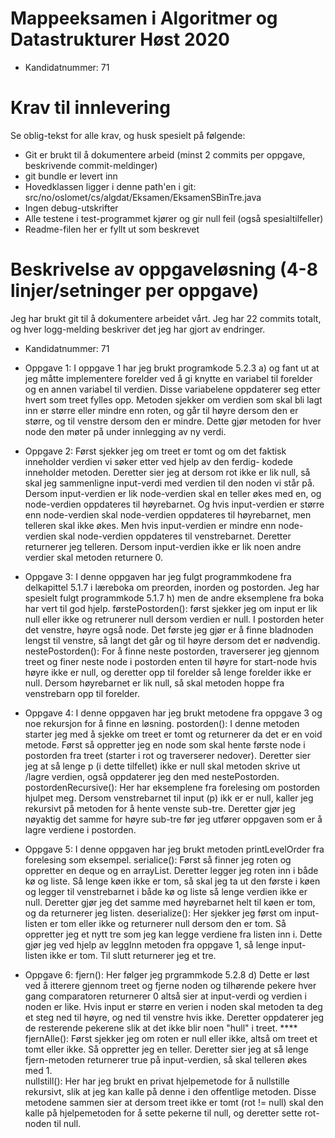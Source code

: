 # Mappeeksamen i Algoritmer og Datastrukturer Høst 2020

* Kandidatnummer: 71


# Krav til innlevering

Se oblig-tekst for alle krav, og husk spesielt på følgende:

* Git er brukt til å dokumentere arbeid (minst 2 commits per oppgave, beskrivende commit-meldinger)	
* git bundle er levert inn
* Hovedklassen ligger i denne path'en i git: src/no/oslomet/cs/algdat/Eksamen/EksamenSBinTre.java
* Ingen debug-utskrifter
* Alle testene i test-programmet kjører og gir null feil (også spesialtilfeller)
* Readme-filen her er fyllt ut som beskrevet


# Beskrivelse av oppgaveløsning (4-8 linjer/setninger per oppgave)

Jeg har brukt git til å dokumentere arbeidet vårt. Jeg har 22 commits totalt, og hver logg-melding beskriver det jeg har gjort av endringer.

* Kandidatnummer: 71

* Oppgave 1: I oppgave 1 har jeg brukt programkode 5.2.3 a) og fant ut at jeg måtte implementere forelder ved å gi knytte 
             en variabel til forelder og en annen variabel til verdien. Disse variabelene oppdaterer seg etter hvert som 
             treet fylles opp. Metoden sjekker om verdien som skal bli lagt inn er større eller mindre enn roten, og går til
             høyre dersom den er større, og til venstre dersom den er mindre. Dette gjør metoden for hver node den møter på
             under innlegging av ny verdi. 
             
* Oppgave 2: Først sjekker jeg om treet er tomt og om det faktisk inneholder verdien vi søker etter ved hjelp av den ferdig-
             kodede inneholder metoden. Deretter sier jeg at dersom rot ikke er lik null, så skal jeg sammenligne input-verdi
             med verdien til den noden vi står på. Dersom input-verdien er lik node-verdien skal en teller økes med en, og 
             node-verdien oppdateres til høyrebarnet. Og hvis input-verdien er større enn node-verdien skal node-verdien oppdateres
             til høyrebarnet, men telleren skal ikke økes. Men hvis input-verdien er mindre enn node-verdien skal node-verdien 
             oppdateres til venstrebarnet. Deretter returnerer jeg telleren. Dersom input-verdien ikke er lik noen andre verdier 
             skal metoden returnere 0. 
             
* Oppgave 3: I denne oppgaven har jeg fulgt programmkodene fra delkapittel 5.1.7 i læreboka om preorden, inorden og postorden. 
             Jeg har spesielt fulgt programmkode 5.1.7 h) men de andre eksemplene fra boka har vert til god hjelp.
             førstePostorden(): først sjekker jeg om input er lik null eller ikke og retrunerer null dersom verdien er null. 
                                I postorden heter det venstre, høyre også node. Det første jeg gjør er å finne bladnoden lengst
                                til venstre, så langt det går og til høyre dersom det er nødvendig. 
             nestePostorden(): For å finne neste postorden, traverserer jeg gjennom treet og finer neste node i postorden enten 
                               til høyre for start-node hvis høyre ikke er null, og deretter opp til forelder så lenge forelder ikke 
                               er null. Dersom høyrebarnet er lik null, så skal metoden hoppe fra venstrebarn opp til forelder.
                               
* Oppgave 4: I denne oppgaven har jeg brukt metodene fra oppgave 3 og noe rekursjon for å finne en løsning. 
             postorden(): I denne metoden starter jeg med å sjekke om treet er tomt og returnerer da det er en void metode. 
                          Først så oppretter jeg en node som skal hente første node i postorden fra treet (starter i rot og traverserer nedover).
                          Deretter sier jeg at så lenge p (i dette tilfellet) ikke er null skal metoden skrive ut /lagre verdien, også
                          oppdaterer jeg den med nestePostorden. 
             postordenRecursive(): Her har eksemplene fra forelesing om postorden hjulpet meg. Dersom venstrebarnet til input (p) ikk er 
                                   er null, kaller jeg rekursivt på metoden for å hente venste sub-tre. Deretter gjør jeg nøyaktig
                                   det samme for høyre sub-tre før jeg utfører oppgaven som er å lagre verdiene i postorden. 

* Oppgave 5: I denne oppgaven har jeg brukt metoden printLevelOrder fra forelesing som eksempel.
             serialice(): Først så finner jeg roten og oppretter en deque  og en arrayList. Deretter legger jeg roten inn i både kø og liste.
                          Så lenge køen ikke er tom, så skal jeg ta ut den første i køen og legger til venstrebarnet i både kø og liste så lenge
                          verdien ikke er null. Deretter gjør jeg det samme med høyrebarnet helt til køen er tom, og da returnerer jeg listen. 
             deserialize(): Her sjekker jeg først om input-listen er tom eller ikke og returnerer null dersom den er tom. 
                            Så oppretter jeg et nytt tre som jeg kan legge verdiene fra listen inn i. Dette gjør jeg ved hjelp av 
                            leggInn metoden fra oppgave 1, så lenge input-listen ikke er tom. Til slutt returnerer jeg et tre. 

* Oppgave 6: fjern(): Her følger jeg prgrammkode 5.2.8 d)
                      Dette er løst ved å itterere gjennom treet og fjerne noden og tilhørende pekere hver gang comparatoren returnerer 0 
                      altså sier at input-verdi og verdien i noden er like. Hvis input er større en verien i noden skal metoden ta deg et steg ned til høyre,
                      og ned til venstre hvis ikke. Deretter oppdaterer jeg de resterende pekerene slik at det ikke blir noen "hull" i treet. ****
             fjernAlle(): Først sjekker jeg om roten er null eller ikke, altså om treet et tomt eller ikke. Så oppretter jeg en teller. 
                          Deretter sier jeg at så lenge fjern-metoden returnerer true på input-verdien, så skal telleren økes med 1.         
             nullstill(): Her har jeg brukt en privat hjelpemetode for å nullstille rekursivt, slik at jeg kan kalle på denne i den offentlige
                          metoden. Disse metodene sammen sier at dersom treet ikke er tomt (rot != null) skal den kalle på hjelpemetoden for 
                          å sette pekerne til null, og deretter sette rot-noden til null.  
                                       
                 